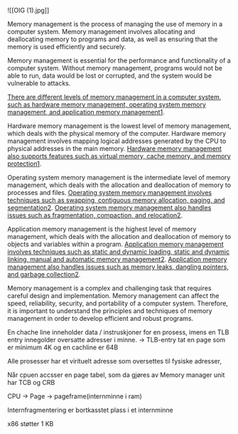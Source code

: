 ![[OIG (1).jpg]]

Memory management is the process of managing the use of memory in a computer system. Memory management involves allocating and deallocating memory to programs and data, as well as ensuring that the memory is used efficiently and securely.

Memory management is essential for the performance and functionality of a computer system. Without memory management, programs would not be able to run, data would be lost or corrupted, and the system would be vulnerable to attacks.

[There are different levels of memory management in a computer system, such as hardware memory management, operating system memory management, and application memory management](https://www.memorymanagement.org/mmref/index.html)[1](https://www.memorymanagement.org/mmref/index.html).

Hardware memory management is the lowest level of memory management, which deals with the physical memory of the computer. Hardware memory management involves mapping logical addresses generated by the CPU to physical addresses in the main memory. [Hardware memory management also supports features such as virtual memory, cache memory, and memory protection](https://www.memorymanagement.org/mmref/index.html)[1](https://www.memorymanagement.org/mmref/index.html).

Operating system memory management is the intermediate level of memory management, which deals with the allocation and deallocation of memory to processes and files. [Operating system memory management involves techniques such as swapping, contiguous memory allocation, paging, and segmentation](https://www.geeksforgeeks.org/memory-management-in-operating-system/)[2](https://www.geeksforgeeks.org/memory-management-in-operating-system/). [Operating system memory management also handles issues such as fragmentation, compaction, and relocation](https://www.geeksforgeeks.org/memory-management-in-operating-system/)[2](https://www.geeksforgeeks.org/memory-management-in-operating-system/).

Application memory management is the highest level of memory management, which deals with the allocation and deallocation of memory to objects and variables within a program. [Application memory management involves techniques such as static and dynamic loading, static and dynamic linking, manual and automatic memory management](https://www.geeksforgeeks.org/memory-management-in-operating-system/)[2](https://www.geeksforgeeks.org/memory-management-in-operating-system/). [Application memory management also handles issues such as memory leaks, dangling pointers, and garbage collection](https://www.geeksforgeeks.org/memory-management-in-operating-system/)[2](https://www.geeksforgeeks.org/memory-management-in-operating-system/).

Memory management is a complex and challenging task that requires careful design and implementation. Memory management can affect the speed, reliability, security, and portability of a computer system. Therefore, it is important to understand the principles and techniques of memory management in order to develop efficient and robust programs.

En chache line inneholder data / instruskjoner for en prosess, imens en TLB entry innegolder oversatte adresser i minne. -> TLB-entry tat en page som er minimum 4K og en cachline er 64B

Alle prosesser har et virituelt adresse som oversettes til fysiske adresser,

Når cpuen accsser en page tabel, som da gjøres av Memory manager unit
har  TCB og CRB

CPU -> Page -> pageframe(internminne i ram)

Internfragmentering er bortkasstet plass i et internminne

x86 støtter 1 KB